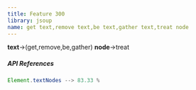 ```yaml
---
title: Feature 300
library: jsoup
name: get text,remove text,be text,gather text,treat node
---
```


**text**->(get,remove,be,gather) **node**->treat 

##### API References

```java
Element.textNodes --> 83.33 %
```
